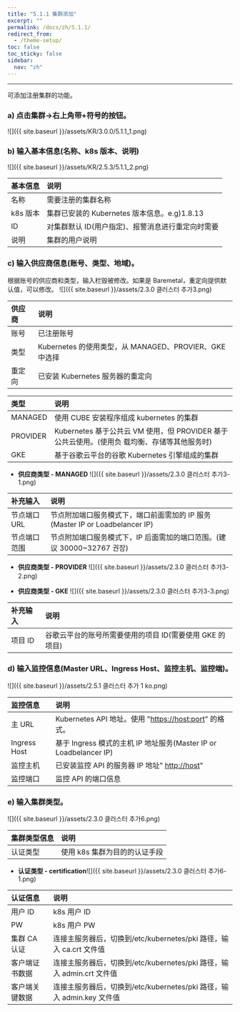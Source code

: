 ```yaml
---
title: "5.1.1 集群添加"
excerpt: ""
permalink: /docs/zh/5.1.1/
redirect_from:
  - /theme-setup/
toc: false
toc_sticky: false
sidebar:
  nav: "zh"
---
```


---
可添加注册集群的功能。

### a\) 点击集群→右上角带+符号的按钮。
![]({{ site.baseurl }}/assets/KR/3.0.0/5.1.1_1.png)

### b\) 输入基本信息(名称、k8s 版本、说明)
![]({{ site.baseurl }}/assets/KR/2.5.3/5.1.1_2.png)

| **基本信息** | **说明** |
| :--- | :--- |
| 名称 | 需要注册的集群名称 |
| k8s 版本 | 集群已安装的 Kubernetes 版本信息。e.g)1.8.13 |
| ID | 对集群默认 ID(用户指定)、报警消息进行重定向时需要 |
| 说明 | 集群的用户说明 |

### c\) 输入供应商信息(账号、类型、地域)。

根据账号的供应商和类型，输入栏毁被修改。如果是 Baremetal，重定向提供默认值，可以修改。
![]({{ site.baseurl }}/assets/2.3.0 클러스터 추가3.png)

| **供应商** | **说明** |
| :--- | :--- |
| 账号 | 已注册账号 |
| 类型 | Kubernetes 的使用类型，从 MANAGED、PROVIER、GKE 中选择 |
| 重定向 | 已安装 Kubernetes 服务器的重定向 |

| **类型** | **说明** |
| :--- | :--- |
| MANAGED | 使用 CUBE 安装程序组成 kubernetes 的集群 |
| PROVIDER | Kubernetes 基于公共云 VM 使用，但 PROVIDER 基于公共云使用。(使用负 载均衡、存储等其他服务时) |
| GKE | 基于谷歌云平台的谷歌 Kubernetes 引擎组成的集群 |

* **供应商类型 - MANAGED**
![]({{ site.baseurl }}/assets/2.3.0 클러스터 추가3-1.png)

| **补充输入** | **说明** |
| :--- | :--- |
| 节点端口 URL | 节点附加端口服务模式下，端口前面需加的 IP 服务\(Master IP or Loadbelancer IP\) |
| 节点端口范围 | 节点附加端口服务模式下，IP 后面需加的端口范围。(建议 30000~32767 권장) |

* **供应商类型 - PROVIDER**
![]({{ site.baseurl }}/assets/2.3.0 클러스터 추가3-2.png)ㅤ

* **供应商类型 - GKE**
![]({{ site.baseurl }}/assets/2.3.0 클러스터 추가3-3.png)

| **补充输入** | **说明** |
| :--- | :--- |
| 项目 ID | 谷歌云平台的账号所需要使用的项目 ID(需要使用 GKE 的项目) |

### d\) 输入监控信息(Master URL、Ingress Host、监控主机、监控端)。
![]({{ site.baseurl }}/assets/2.5.1 클러스터 추가 1 ko.png)

| **监控信息** | **说明** |
| :--- | :--- |
| 主 URL | Kubernetes API 地址。使用 "[https://host:port](https://host:port)" 的格式。 |
| Ingress Host | 基于 Ingress 模式的主机 IP 地址服务(Master IP or Loadbelancer IP) |
| 监控主机 | 已安装监控 API 的服务器 IP 地址" [http://host](http://host)" |
| 监控端口 | 监控 API 的端口信息 |

### e\) 输入集群类型。
![]({{ site.baseurl }}/assets/2.3.0 클러스터 추가6.png)

| **集群类型信息** | **说明** |
| :--- | :--- |
| 认证类型 | 使用 k8s 集群为目的的认证手段 |

* **认证类型 - certification**![]({{ site.baseurl }}/assets/2.3.0 클러스터 추가6-1.png)

| **认证信息** | **说明** |
| :--- | :--- |
| 用户 ID | k8s 用户 ID |
| PW | k8s 用户 PW |
| 集群 CA 认证 | 连接主服务器后，切换到/etc/kubernetes/pki 路径，输入 ca.crt 文件值 |
| 客户端证书数据 | 连接主服务器后，切换到/etc/kubernetes/pki 路径，输入 admin.crt 文件值 |
| 客户端关键数据 | 连接主服务器后，切换到/etc/kubernetes/pki 路径，输入 admin.key 文件值 |

